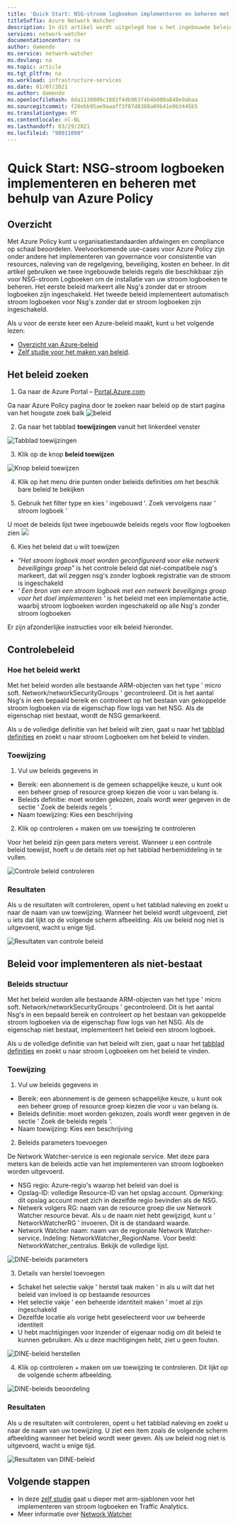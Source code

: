 ```yaml
---
title: 'Quick Start: NSG-stroom logboeken implementeren en beheren met Azure Policy'
titleSuffix: Azure Network Watcher
description: In dit artikel wordt uitgelegd hoe u het ingebouwde beleid gebruikt voor het beheren van de implementatie van NSG-stroom logboeken
services: network-watcher
documentationcenter: na
author: damendo
ms.service: network-watcher
ms.devlang: na
ms.topic: article
ms.tgt_pltfrm: na
ms.workload: infrastructure-services
ms.date: 01/07/2021
ms.author: damendo
ms.openlocfilehash: 8da1130809c1802f4db963f4b4b000a848e9abaa
ms.sourcegitcommit: f28ebb95ae9aaaff3f87d8388a09b41e0b3445b5
ms.translationtype: MT
ms.contentlocale: nl-NL
ms.lasthandoff: 03/29/2021
ms.locfileid: "98011098"
---
```

# <a name="quickstart-deploy-and-manage-nsg-flow-logs-using-azure-policy"></a>Quick Start: NSG-stroom logboeken implementeren en beheren met behulp van Azure Policy 

## <a name="overview"></a>Overzicht
Met Azure Policy kunt u organisatiestandaarden afdwingen en compliance op schaal beoordelen. Veelvoorkomende use-cases voor Azure Policy zijn onder andere het implementeren van governance voor consistentie van resources, naleving van de regelgeving, beveiliging, kosten en beheer. In dit artikel gebruiken we twee ingebouwde beleids regels die beschikbaar zijn voor NSG-stroom Logboeken om de installatie van uw stroom logboeken te beheren. Het eerste beleid markeert alle Nsg's zonder dat er stroom logboeken zijn ingeschakeld. Het tweede beleid implementeert automatisch stroom logboeken voor Nsg's zonder dat er stroom logboeken zijn ingeschakeld. 

Als u voor de eerste keer een Azure-beleid maakt, kunt u het volgende lezen: 
- [Overzicht van Azure-beleid](../governance/policy/overview.md) 
- [Zelf studie voor het maken van beleid](../governance/policy/assign-policy-portal.md#create-a-policy-assignment).


## <a name="locate-the-policies"></a>Het beleid zoeken
1. Ga naar de Azure Portal – [Portal.Azure.com](https://portal.azure.com) 

Ga naar Azure Policy pagina door te zoeken naar beleid op de start pagina van het hoogste zoek balk ![ beleid](./media/network-watcher-builtin-policy/1_policy-search.png)

2. Ga naar het tabblad **toewijzingen** vanuit het linkerdeel venster

![Tabblad toewijzingen](./media/network-watcher-builtin-policy/2_assignments-tab.png)

3. Klik op de knop **beleid toewijzen** 

![Knop beleid toewijzen](./media/network-watcher-builtin-policy/3_assign-policy-button.png)

4. Klik op het menu drie punten onder beleids definities om het beschik bare beleid te bekijken

5. Gebruik het filter type en kies ' ingebouwd '. Zoek vervolgens naar ' stroom logboek '

U moet de beleids lijst twee ingebouwde beleids regels voor flow logboeken zien ![](./media/network-watcher-builtin-policy/4_filter-for-flow-log-policies.png)

6. Kies het beleid dat u wilt toewijzen

- *"Het stroom logboek moet worden geconfigureerd voor elke netwerk beveiligings groep"* is het controle beleid dat niet-compatibele nsg's markeert, dat wil zeggen nsg's zonder logboek registratie van de stroom is ingeschakeld
- *' Een bron van een stroom logboek met een netwerk beveiligings groep voor het doel implementeren '* is het beleid met een implementatie actie, waarbij stroom logboeken worden ingeschakeld op alle Nsg's zonder stroom logboeken

Er zijn afzonderlijke instructies voor elk beleid hieronder.  

## <a name="audit-policy"></a>Controlebeleid 

### <a name="how-the-policy-works"></a>Hoe het beleid werkt

Met het beleid worden alle bestaande ARM-objecten van het type ' micro soft. Network/networkSecurityGroups ' gecontroleerd. Dit is het aantal Nsg's in een bepaald bereik en controleert op het bestaan van gekoppelde stroom logboeken via de eigenschap flow logs van het NSG. Als de eigenschap niet bestaat, wordt de NSG gemarkeerd.

Als u de volledige definitie van het beleid wilt zien, gaat u naar het [tabblad definities](https://ms.portal.azure.com/#blade/Microsoft_Azure_Policy/PolicyMenuBlade/Definitions) en zoekt u naar stroom Logboeken om het beleid te vinden.

### <a name="assignment"></a>Toewijzing

1. Vul uw beleids gegevens in

- Bereik: een abonnement is de gemeen schappelijke keuze, u kunt ook een beheer groep of resource groep kiezen die voor u van belang is.  
- Beleids definitie: moet worden gekozen, zoals wordt weer gegeven in de sectie ' Zoek de beleids regels '.
- Naam toewijzing: Kies een beschrijving 

2. Klik op controleren + maken om uw toewijzing te controleren

Voor het beleid zijn geen para meters vereist. Wanneer u een controle beleid toewijst, hoeft u de details niet op het tabblad herbemiddeling in te vullen.  

![Controle beleid controleren](./media/network-watcher-builtin-policy/5_1_audit-policy-review.png)

### <a name="results"></a>Resultaten

Als u de resultaten wilt controleren, opent u het tabblad naleving en zoekt u naar de naam van uw toewijzing.
Wanneer het beleid wordt uitgevoerd, ziet u iets dat lijkt op de volgende scherm afbeelding. Als uw beleid nog niet is uitgevoerd, wacht u enige tijd. 

![Resultaten van controle beleid](./media/network-watcher-builtin-policy/7_1_audit-policy-results.png)

## <a name="deploy-if-not-exists-policy"></a>Beleid voor implementeren als niet-bestaat 

### <a name="policy-structure"></a>Beleids structuur

Met het beleid worden alle bestaande ARM-objecten van het type ' micro soft. Network/networkSecurityGroups ' gecontroleerd. Dit is het aantal Nsg's in een bepaald bereik en controleert op het bestaan van gekoppelde stroom logboeken via de eigenschap flow logs van het NSG. Als de eigenschap niet bestaat, implementeert het beleid een stroom logboek. 

Als u de volledige definitie van het beleid wilt zien, gaat u naar het [tabblad definities](https://ms.portal.azure.com/#blade/Microsoft_Azure_Policy/PolicyMenuBlade/Definitions) en zoekt u naar stroom Logboeken om het beleid te vinden. 

### <a name="assignment"></a>Toewijzing

1. Vul uw beleids gegevens in

- Bereik: een abonnement is de gemeen schappelijke keuze, u kunt ook een beheer groep of resource groep kiezen die voor u van belang is.  
- Beleids definitie: moet worden gekozen, zoals wordt weer gegeven in de sectie ' Zoek de beleids regels '.
- Naam toewijzing: Kies een beschrijving 

2. Beleids parameters toevoegen 

De Network Watcher-service is een regionale service. Met deze para meters kan de beleids actie van het implementeren van stroom logboeken worden uitgevoerd. 
- NSG regio: Azure-regio's waarop het beleid van doel is
- Opslag-ID: volledige Resource-ID van het opslag account. Opmerking: dit opslag account moet zich in dezelfde regio bevinden als de NSG. 
- Netwerk volgers RG: naam van de resource groep die uw Network Watcher resource bevat. Als u de naam niet hebt gewijzigd, kunt u ' NetworkWatcherRG ' invoeren. Dit is de standaard waarde.
- Network Watcher naam: naam van de regionale Network Watcher-service. Indeling: NetworkWatcher_RegionName. Voor beeld: NetworkWatcher_centralus. Bekijk de volledige lijst.

![DINE-beleids parameters](./media/network-watcher-builtin-policy/5_2_1_dine-policy-details-alt.png)

3. Details van herstel toevoegen

- Schakel het selectie vakje ' herstel taak maken ' in als u wilt dat het beleid van invloed is op bestaande resources 
- Het selectie vakje ' een beheerde identiteit maken ' moet al zijn ingeschakeld
- Dezelfde locatie als vorige hebt geselecteerd voor uw beheerde identiteit 
- U hebt machtigingen voor Inzender of eigenaar nodig om dit beleid te kunnen gebruiken. Als u deze machtigingen hebt, ziet u geen fouten.

![DINE-beleid herstellen](./media/network-watcher-builtin-policy/5_2_2_dine-remediation.png) 

4. Klik op controleren + maken om uw toewijzing te controleren. Dit lijkt op de volgende scherm afbeelding.

![DINE-beleids beoordeling](./media/network-watcher-builtin-policy/5_2_3_dine-review.png) 


### <a name="results"></a>Resultaten

Als u de resultaten wilt controleren, opent u het tabblad naleving en zoekt u naar de naam van uw toewijzing.
U ziet een item zoals de volgende scherm afbeelding wanneer het beleid wordt weer geven. Als uw beleid nog niet is uitgevoerd, wacht u enige tijd.

![Resultaten van DINE-beleid](./media/network-watcher-builtin-policy/7_2_dine-policy-results.png)  


## <a name="next-steps"></a>Volgende stappen 

-   In deze [zelf studie](./quickstart-configure-network-security-group-flow-logs-from-arm-template.md) gaat u dieper met arm-sjablonen voor het implementeren van stroom logboeken en Traffic Analytics.
-   Meer informatie over [Network Watcher](./index.yml)